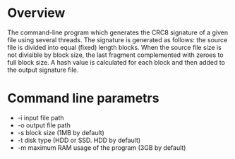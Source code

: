 # Overview
The command-line program which generates the CRC8 signature of a given file using several threads.
The signature is generated as follows: the source file is divided into equal (fixed) length blocks. When the source file size is not divisible by block size, the last fragment complemented with zeroes to full block size. A hash value is calculated for each block and then added to the output signature file. 

# Command line parametrs
 - -i input file path
 - -o output file path
 - -s block size (1MB by default)
 - -t disk type (HDD or SSD. HDD by default)
 - -m maximum RAM usage of the program (3GB by default)
